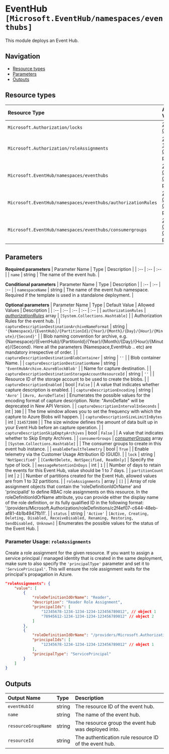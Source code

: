 # EventHub `[Microsoft.EventHub/namespaces/eventhubs]`

This module deploys an Event Hub.

## Navigation

- [Resource types](#Resource-types)
- [Parameters](#Parameters)
- [Outputs](#Outputs)

## Resource types

| Resource Type | API Version |
| :-- | :-- |
| `Microsoft.Authorization/locks` | [2017-04-01](https://docs.microsoft.com/en-us/azure/templates/Microsoft.Authorization/2017-04-01/locks) |
| `Microsoft.Authorization/roleAssignments` | [2020-10-01-preview](https://docs.microsoft.com/en-us/azure/templates/Microsoft.Authorization/2020-10-01-preview/roleAssignments) |
| `Microsoft.EventHub/namespaces/eventhubs` | [2021-06-01-preview](https://docs.microsoft.com/en-us/azure/templates/Microsoft.EventHub/2021-06-01-preview/namespaces/eventhubs) |
| `Microsoft.EventHub/namespaces/eventhubs/authorizationRules` | [2021-06-01-preview](https://docs.microsoft.com/en-us/azure/templates/Microsoft.EventHub/2021-06-01-preview/namespaces/eventhubs/authorizationRules) |
| `Microsoft.EventHub/namespaces/eventhubs/consumergroups` | [2021-06-01-preview](https://docs.microsoft.com/en-us/azure/templates/Microsoft.EventHub/2021-06-01-preview/namespaces/eventhubs/consumergroups) |

## Parameters

**Required parameters**
| Parameter Name | Type | Description |
| :-- | :-- | :-- |
| `name` | string | The name of the event hub. |

**Conditional parameters**
| Parameter Name | Type | Description |
| :-- | :-- | :-- |
| `namespaceName` | string | The name of the event hub namespace. Required if the template is used in a standalone deployment. |

**Optional parameters**
| Parameter Name | Type | Default Value | Allowed Values | Description |
| :-- | :-- | :-- | :-- | :-- |
| `authorizationRules` | _[authorizationRules](authorizationRules/readme.md)_ array | `[System.Collections.Hashtable]` |  | Authorization Rules for the event hub. |
| `captureDescriptionDestinationArchiveNameFormat` | string | `'{Namespace}/{EventHub}/{PartitionId}/{Year}/{Month}/{Day}/{Hour}/{Minute}/{Second}'` |  | Blob naming convention for archive, e.g. {Namespace}/{EventHub}/{PartitionId}/{Year}/{Month}/{Day}/{Hour}/{Minute}/{Second}. Here all the parameters (Namespace,EventHub .. etc) are mandatory irrespective of order. |
| `captureDescriptionDestinationBlobContainer` | string | `''` |  | Blob container Name. |
| `captureDescriptionDestinationName` | string | `'EventHubArchive.AzureBlockBlob'` |  | Name for capture destination. |
| `captureDescriptionDestinationStorageAccountResourceId` | string | `''` |  | Resource ID of the storage account to be used to create the blobs. |
| `captureDescriptionEnabled` | bool | `False` |  | A value that indicates whether capture description is enabled. |
| `captureDescriptionEncoding` | string | `'Avro'` | `[Avro, AvroDeflate]` | Enumerates the possible values for the encoding format of capture description. Note: "AvroDeflate" will be deprecated in New API Version. |
| `captureDescriptionIntervalInSeconds` | int | `300` |  | The time window allows you to set the frequency with which the capture to Azure Blobs will happen. |
| `captureDescriptionSizeLimitInBytes` | int | `314572800` |  | The size window defines the amount of data built up in your Event Hub before an capture operation. |
| `captureDescriptionSkipEmptyArchives` | bool | `False` |  | A value that indicates whether to Skip Empty Archives. |
| `consumerGroups` | _[consumerGroups](consumerGroups/readme.md)_ array | `[System.Collections.Hashtable]` |  | The consumer groups to create in this event hub instance. |
| `enableDefaultTelemetry` | bool | `True` |  | Enable telemetry via the Customer Usage Attribution ID (GUID). |
| `lock` | string | `'NotSpecified'` | `[CanNotDelete, NotSpecified, ReadOnly]` | Specify the type of lock. |
| `messageRetentionInDays` | int | `1` |  | Number of days to retain the events for this Event Hub, value should be 1 to 7 days. |
| `partitionCount` | int | `2` |  | Number of partitions created for the Event Hub, allowed values are from 1 to 32 partitions. |
| `roleAssignments` | array | `[]` |  | Array of role assignment objects that contain the 'roleDefinitionIdOrName' and 'principalId' to define RBAC role assignments on this resource. In the roleDefinitionIdOrName attribute, you can provide either the display name of the role definition, or its fully qualified ID in the following format: '/providers/Microsoft.Authorization/roleDefinitions/c2f4ef07-c644-48eb-af81-4b1b4947fb11'. |
| `status` | string | `'Active'` | `[Active, Creating, Deleting, Disabled, ReceiveDisabled, Renaming, Restoring, SendDisabled, Unknown]` | Enumerates the possible values for the status of the Event Hub. |


### Parameter Usage: `roleAssignments`

Create a role assignment for the given resource. If you want to assign a service principal / managed identity that is created in the same deployment, make sure to also specify the `'principalType'` parameter and set it to `'ServicePrincipal'`. This will ensure the role assignment waits for the principal's propagation in Azure.

```json
"roleAssignments": {
    "value": [
        {
            "roleDefinitionIdOrName": "Reader",
            "description": "Reader Role Assignment",
            "principalIds": [
                "12345678-1234-1234-1234-123456789012", // object 1
                "78945612-1234-1234-1234-123456789012" // object 2
            ]
        },
        {
            "roleDefinitionIdOrName": "/providers/Microsoft.Authorization/roleDefinitions/c2f4ef07-c644-48eb-af81-4b1b4947fb11",
            "principalIds": [
                "12345678-1234-1234-1234-123456789012" // object 1
            ],
            "principalType": "ServicePrincipal"
        }
    ]
}
```

## Outputs

| Output Name | Type | Description |
| :-- | :-- | :-- |
| `eventHubId` | string | The resource ID of the event hub. |
| `name` | string | The name of the event hub. |
| `resourceGroupName` | string | The resource group the event hub was deployed into. |
| `resourceId` | string | The authentication rule resource ID of the event hub. |
